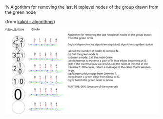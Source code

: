 % Algorithm for removing the last N toplevel nodes of the group drawn from the green node

(from [kakoi - algorithms](algorithms.html))

![](images/algorithm-remove-last-n-toplevel-nodes-of-green.svg)
